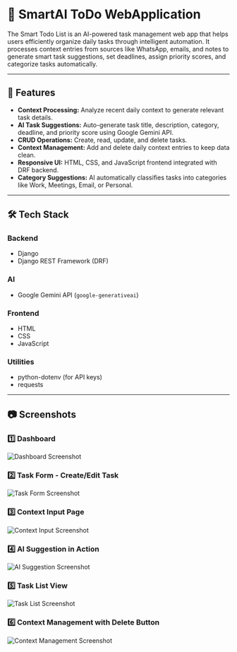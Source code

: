 # 📝 SmartAI ToDo WebApplication

The Smart Todo List is an AI-powered task management web app that helps users efficiently organize daily tasks through intelligent automation. 
It processes context entries from sources like WhatsApp, emails, and notes to generate smart task suggestions, set deadlines, assign priority scores, and categorize tasks automatically.

---

## 🚀 Features
- **Context Processing:** Analyze recent daily context to generate relevant task details.
- **AI Task Suggestions:** Auto-generate task title, description, category, deadline, and priority score using Google Gemini API.
- **CRUD Operations:** Create, read, update, and delete tasks.
- **Context Management:** Add and delete daily context entries to keep data clean.
- **Responsive UI:** HTML, CSS, and JavaScript frontend integrated with DRF backend.
- **Category Suggestions:** AI automatically classifies tasks into categories like Work, Meetings, Email, or Personal.

---

## 🛠 Tech Stack

### **Backend**
- Django
- Django REST Framework (DRF)

### **AI**
- Google Gemini API (`google-generativeai`)

### **Frontend**
- HTML
- CSS
- JavaScript

### **Utilities**
- python-dotenv (for API keys)
- requests

---

## 📷 Screenshots

### 1️⃣ Dashboard
![Dashboard Screenshot](screenshots/dashboard.png)

### 2️⃣ Task Form - Create/Edit Task
![Task Form Screenshot](screenshots/task_form.png)

### 3️⃣ Context Input Page
![Context Input Screenshot](screenshots/context_input.png)

### 4️⃣ AI Suggestion in Action
![AI Suggestion Screenshot](screenshots/ai_suggestion.png)

### 5️⃣ Task List View
![Task List Screenshot](screenshots/task_list.png)

### 6️⃣ Context Management with Delete Button
![Context Management Screenshot](screenshots/context_delete.png)



